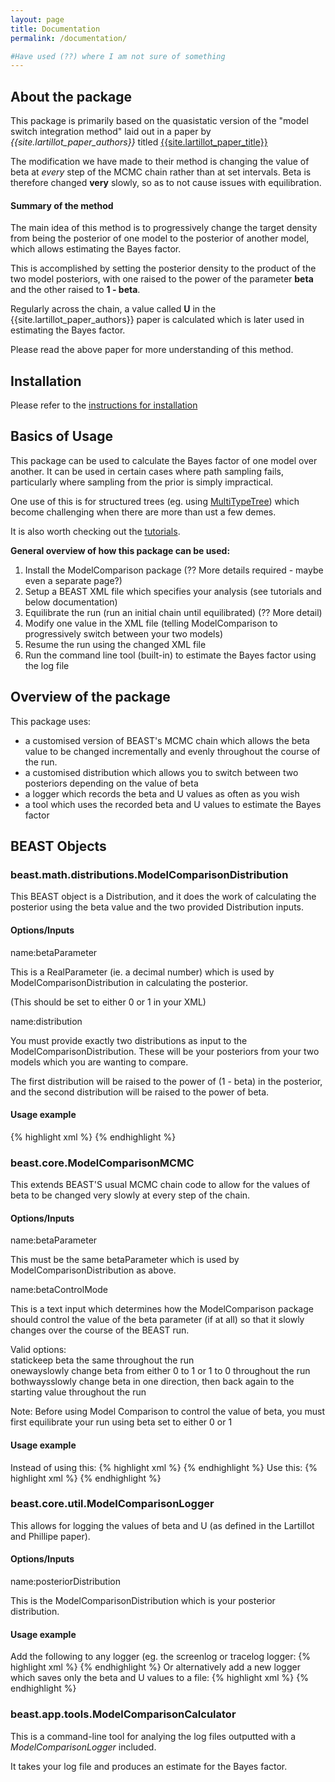 ```yaml
---
layout: page
title: Documentation
permalink: /documentation/

#Have used (??) where I am not sure of something
---
```

## About the package

This package is primarily based on the quasistatic version of the "model switch integration method" laid out in a paper by *{{site.lartillot_paper_authors}}* titled [{{site.lartillot_paper_title}}]({{site.lartillot_paper_link}})

The modification we have made to their method is changing the value of beta at *every* step of the MCMC chain rather than at set intervals. Beta is therefore changed **very** slowly, so as to not cause issues with equilibration.

<h4>Summary of the method</h4>
The main idea of this method is to progressively change the target density from being the posterior of one model to the posterior of another model, which allows estimating the Bayes factor.

This is accomplished by setting the posterior density to the product of the two model posteriors, with one raised to the power of the parameter **beta** and the other raised to **1 - beta**.

Regularly across the chain, a value called **U** in the {{site.lartillot_paper_authors}} paper is calculated which is later used in estimating the Bayes factor.

Please read the above paper for more understanding of this method.

## Installation

Please refer to the [instructions for installation]({{site.baseurl}}/installation/)

## Basics of Usage

This package can be used to calculate the Bayes factor of one model over another.
It can be used in certain cases where path sampling fails, particularly where sampling from the prior is simply impractical.

One use of this is for structured trees (eg. using [MultiTypeTree](https://tgvaughan.github.io/MultiTypeTree/)) which become challenging when there are more than ust a few demes.

It is also worth checking out the [tutorials](/tutorials/).

**General overview of how this package can be used:**

1. Install the ModelComparison package (?? More details required - maybe even a separate page?)
2. Setup a BEAST XML file which specifies your analysis (see tutorials and below documentation)
3. Equilibrate the run (run an initial chain until equilibrated) (?? More detail)
4. Modify one value in the XML file (telling ModelComparison to progressively switch between your two models)
5. Resume the run using the changed XML file 
6. Run the command line tool (built-in) to estimate the Bayes factor using the log file

## Overview of the package

This package uses:

- a customised version of BEAST's MCMC chain which allows the beta value to be changed incrementally and evenly throughout the course of the run.
- a customised distribution which allows you to switch between two posteriors depending on the value of beta
- a logger which records the beta and U values as often as you wish
- a tool which uses the recorded beta and U values to estimate the Bayes factor

## BEAST Objects
<div class="beast_object">
<h3><span class='class_path'>beast.math.distributions.</span><span class="class_name">ModelComparisonDistribution</span></h3>

This BEAST object is a Distribution, and it does the work of calculating the posterior using the beta value and the two provided Distribution inputs.

<h4>Options/Inputs</h4>
<span class="member_name_precursor">name:</span><span class="member_name">betaParameter</span>
<div class="indented_block">
<p/>This is a RealParameter (ie. a decimal number) which is used by ModelComparisonDistribution in calculating the posterior.
<p/>(This should be set to either 0 or 1 in your XML)
</div>

<span class="member_name_precursor">name:</span><span class="member_name">distribution</span>
<div class="indented_block">
<p/>You must provide exactly two distributions as input to the ModelComparisonDistribution.
These will be your posteriors from your two models which you are wanting to compare.
<p/>The first distribution will be raised to the power of (1 - beta) in the posterior, and the second distribution will be raised to the power of beta.
</div>

<h4>Usage example</h4>
{% highlight xml %}
<distribution
id="posterior"
spec="beast.math.distributions.ModelComparisonDistribution" 
betaParameter="@myBetaParameter">
	<distribution id="posterior_for_first_model"/>
	<distribution id="posterior_for_second_model"/>
</distribution>
{% endhighlight %}



</div>
<div class="beast_object">
<h3><span class='class_path'>beast.core.</span><span class="class_name">ModelComparisonMCMC</span></h3>

This extends BEAST'S usual MCMC chain code to allow for the values of beta to be changed very slowly at every step of the chain.

<h4>Options/Inputs</h4>
<span class="member_name_precursor">name:</span><span class="member_name">betaParameter</span>
<div class="indented_block">
<p/>This must be the same betaParameter which is used by ModelComparisonDistribution as above.
</div>

<span class="member_name_precursor">name:</span><span class="member_name">betaControlMode</span>
<div class="indented_block">
<p/>This is a text input which determines how the ModelComparison package should control the value of the beta parameter (if at all) so that it slowly changes over the course of the BEAST run.

<p/>Valid options:<br/>
<span class="option_title">static</span><span class="option_description">keep beta the same throughout the run</span><br/>
<span class="option_title">oneway</span><span class="option_description">slowly change beta from either 0 to 1 or 1 to 0 throughout the run</span><br/>
<span class="option_title">bothways</span><span class="option_description">slowly change beta in one direction, then back again to the starting value throughout the run</span><br/>



<p/>Note: Before using Model Comparison to control the value of beta, you must first equilibrate your run using beta set to either 0 or 1

</div>
<h4>Usage example</h4>
Instead of using this:
{% highlight xml %}
<run chainLength="20000000" id="mcmc"
spec="beast.core.MCMC">
</run>
{% endhighlight %}
Use this:
{% highlight xml %}
<run chainLength="20000000" id="mcmc"
spec="beast.core.ModelComparisonMCMC"
betaParameter="@myBetaParameter"
betaControlMode="static">
</run>
{% endhighlight %}

</div>
<div class="beast_object">
<h3><span class='class_path'>beast.core.util.</span><span class="class_name">ModelComparisonLogger</span></h3>

This allows for logging the values of beta and U (as defined in the Lartillot and Phillipe paper).

<h4>Options/Inputs</h4>
<span class="member_name_precursor">name:</span><span class="member_name">posteriorDistribution</span>
<div class="indented_block">
<p/>This is the ModelComparisonDistribution which is your posterior distribution.
</div>
<h4>Usage example</h4>
Add the following to any logger (eg. the screenlog or tracelog logger:
{% highlight xml %}
<log spec="util.ModelComparisonLogger" posteriorDistribution="@posterior"/>
<!-- @posterior here means that our posterior object has the id "posterior" -->
{% endhighlight %}
Or alternatively add a new logger which saves only the beta and U values to a file:
{% highlight xml %}
<logger fileName="$(filebase)_beta_U.log" id="betaAndUValueLogger" logEvery="500">
	<log spec="util.ModelComparisonLogger" posteriorDistribution="@posterior"/>
	<!-- Here we have used $(filebase) in the filename - BEAST will replace that part with the filename of your XML file (without the .xml extension) -->
</logger>
{% endhighlight %}

</div>
<div class="beast_object">
<h3><span class='class_path'>beast.app.tools.</span><span class="class_name">ModelComparisonCalculator</span></h3>

<p/>This is a command-line tool for analying the log files outputted with a <i>ModelComparisonLogger</i> included.

<p/>It takes your log file and produces an estimate for the Bayes factor.

</div>



